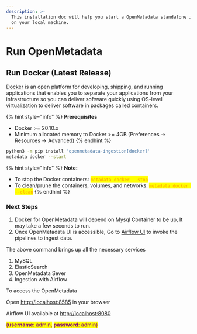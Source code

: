 ```yaml
---
description: >-
  This installation doc will help you start a OpenMetadata standalone instance
  on your local machine.
---
```


# Run OpenMetadata

## Run Docker (Latest Release)

[Docker](https://docs.docker.com/get-started/overview/) is an open platform for developing, shipping, and running applications that enables you to separate your applications from your infrastructure so you can deliver software quickly using OS-level virtualization to deliver software in packages called containers.

{% hint style="info" %}
**Prerequisites**

* Docker >= 20.10.x
* Minimum allocated memory to Docker >= 4GB (Preferences -> Resources -> Advanced)
{% endhint %}

```bash
python3 -m pip install 'openmetadata-ingestion[docker]'
metadata docker --start
```

{% hint style="info" %}
**Note:**

* To stop the Docker containers: <mark style="color:orange;">`metadata docker --stop`</mark>
* To clean/prune the containers, volumes, and networks: <mark style="color:orange;">`metadata docker --clean`</mark>
{% endhint %}

### Next Steps

1. Docker for OpenMetadata will depend on Mysql Container to be up, It may take a few seconds to run.
2. Once OpenMetadata UI is accessible, Go to [Airflow UI](http://localhost:8080) to invoke the pipelines to ingest data.

The above command brings up all the necessary services

1. MySQL
2. ElasticSearch
3. OpenMetadata Sever
4. Ingestion with Airflow

To access the OpenMetadata

Open [http://localhost:8585](http://localhost:8585) in your browser

Airflow UI available at [http://localhost:8080](http://localhost:8080)

<mark style="color:purple;">(</mark><mark style="color:purple;">**username**</mark><mark style="color:purple;">: admin,</mark> <mark style="color:purple;">**password**</mark><mark style="color:purple;">: admin)</mark>

&#x20;
